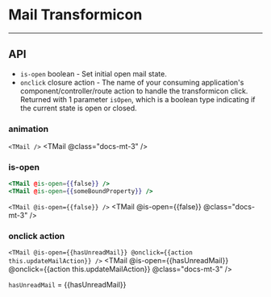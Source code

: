 # Mail Transformicon
---
## API
  * `is-open` boolean - Set initial open mail state.
  * `onclick` closure action - The name of your consuming application's component/controller/route action to handle the transformicon click. Returned with 1 parameter `isOpen`, which is a boolean type indicating if the current state is open or closed.

### animation
`<TMail />` <TMail @class="docs-mt-3" />

### is-open
```handlebars
<TMail @is-open={{false}} />
<TMail @is-open={{someBoundProperty}} />
```
`<TMail @is-open={{false}} />` <TMail @is-open={{false}} @class="docs-mt-3" />

### onclick action
`<TMail @is-open={{hasUnreadMail}} @onclick={{action this.updateMailAction}} />` <TMail @is-open={{hasUnreadMail}} @onclick={{action this.updateMailAction}} @class="docs-mt-3" />

`hasUnreadMail` = {{hasUnreadMail}}
